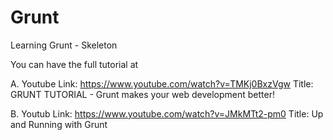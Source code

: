 # Grunt
Learning Grunt - Skeleton

You can have the full tutorial at 

A.
Youtube Link: https://www.youtube.com/watch?v=TMKj0BxzVgw 
Title: GRUNT TUTORIAL - Grunt makes your web development better! 

B.
Youtub Link: https://www.youtube.com/watch?v=JMkMTt2-pm0
Title: Up and Running with Grunt
